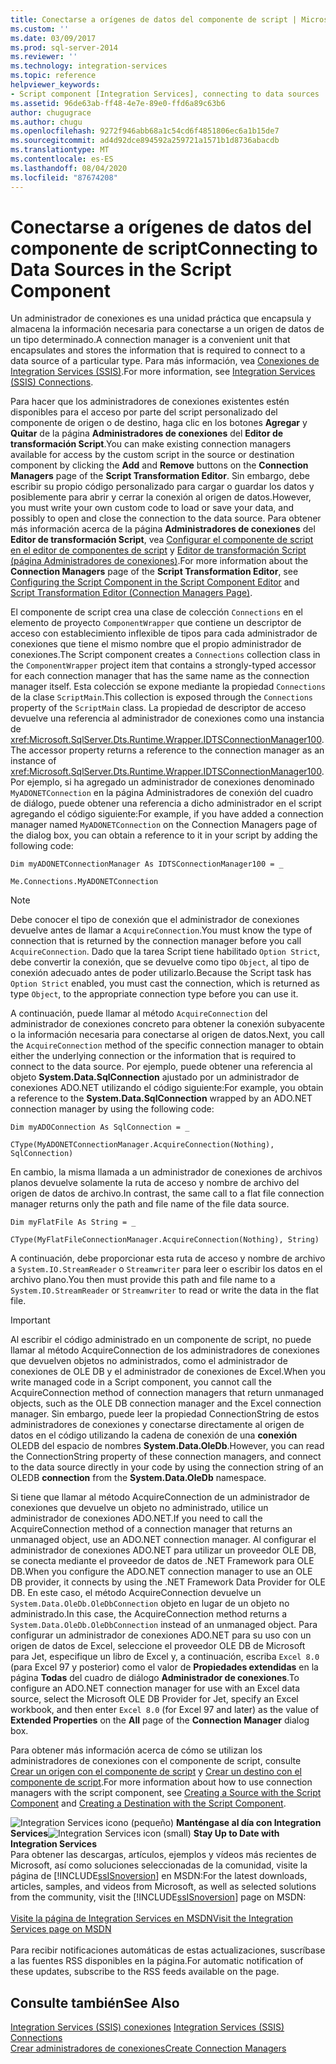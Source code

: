 ```yaml
---
title: Conectarse a orígenes de datos del componente de script | Microsoft Docs
ms.custom: ''
ms.date: 03/09/2017
ms.prod: sql-server-2014
ms.reviewer: ''
ms.technology: integration-services
ms.topic: reference
helpviewer_keywords:
- Script component [Integration Services], connecting to data sources
ms.assetid: 96de63ab-ff48-4e7e-89e0-ffd6a89c63b6
author: chugugrace
ms.author: chugu
ms.openlocfilehash: 9272f946abb68a1c54cd6f4851806ec6a1b15de7
ms.sourcegitcommit: ad4d92dce894592a259721a1571b1d8736abacdb
ms.translationtype: MT
ms.contentlocale: es-ES
ms.lasthandoff: 08/04/2020
ms.locfileid: "87674208"
---
```

# <a name="connecting-to-data-sources-in-the-script-component"></a><span data-ttu-id="69cd6-102">Conectarse a orígenes de datos del componente de script</span><span class="sxs-lookup"><span data-stu-id="69cd6-102">Connecting to Data Sources in the Script Component</span></span>
  <span data-ttu-id="69cd6-103">Un administrador de conexiones es una unidad práctica que encapsula y almacena la información necesaria para conectarse a un origen de datos de un tipo determinado.</span><span class="sxs-lookup"><span data-stu-id="69cd6-103">A connection manager is a convenient unit that encapsulates and stores the information that is required to connect to a data source of a particular type.</span></span> <span data-ttu-id="69cd6-104">Para más información, vea [Conexiones de Integration Services &#40;SSIS&#41;](../../connection-manager/integration-services-ssis-connections.md).</span><span class="sxs-lookup"><span data-stu-id="69cd6-104">For more information, see [Integration Services &#40;SSIS&#41; Connections](../../connection-manager/integration-services-ssis-connections.md).</span></span>  
  
 <span data-ttu-id="69cd6-105">Para hacer que los administradores de conexiones existentes estén disponibles para el acceso por parte del script personalizado del componente de origen o de destino, haga clic en los botones **Agregar** y **Quitar** de la página **Administradores de conexiones** del **Editor de transformación Script**.</span><span class="sxs-lookup"><span data-stu-id="69cd6-105">You can make existing connection managers available for access by the custom script in the source or destination component by clicking the **Add** and **Remove** buttons on the **Connection Managers** page of the **Script Transformation Editor**.</span></span> <span data-ttu-id="69cd6-106">Sin embargo, debe escribir su propio código personalizado para cargar o guardar los datos y posiblemente para abrir y cerrar la conexión al origen de datos.</span><span class="sxs-lookup"><span data-stu-id="69cd6-106">However, you must write your own custom code to load or save your data, and possibly to open and close the connection to the data source.</span></span> <span data-ttu-id="69cd6-107">Para obtener más información acerca de la página **Administradores de conexiones** del **Editor de transformación Script**, vea [Configurar el componente de script en el editor de componentes de script](configuring-the-script-component-in-the-script-component-editor.md) y [Editor de transformación Script &#40;página Administradores de conexiones&#41;](../../script-transformation-editor-connection-managers-page.md).</span><span class="sxs-lookup"><span data-stu-id="69cd6-107">For more information about the **Connection Managers** page of the **Script Transformation Editor**, see [Configuring the Script Component in the Script Component Editor](configuring-the-script-component-in-the-script-component-editor.md) and [Script Transformation Editor &#40;Connection Managers Page&#41;](../../script-transformation-editor-connection-managers-page.md).</span></span>  
  
 <span data-ttu-id="69cd6-108">El componente de script crea una clase de colección `Connections` en el elemento de proyecto `ComponentWrapper` que contiene un descriptor de acceso con establecimiento inflexible de tipos para cada administrador de conexiones que tiene el mismo nombre que el propio administrador de conexiones.</span><span class="sxs-lookup"><span data-stu-id="69cd6-108">The Script component creates a `Connections` collection class in the `ComponentWrapper` project item that contains a strongly-typed accessor for each connection manager that has the same name as the connection manager itself.</span></span> <span data-ttu-id="69cd6-109">Esta colección se expone mediante la propiedad `Connections` de la clase `ScriptMain`.</span><span class="sxs-lookup"><span data-stu-id="69cd6-109">This collection is exposed through the `Connections` property of the `ScriptMain` class.</span></span> <span data-ttu-id="69cd6-110">La propiedad de descriptor de acceso devuelve una referencia al administrador de conexiones como una instancia de <xref:Microsoft.SqlServer.Dts.Runtime.Wrapper.IDTSConnectionManager100>.</span><span class="sxs-lookup"><span data-stu-id="69cd6-110">The accessor property returns a reference to the connection manager as an instance of <xref:Microsoft.SqlServer.Dts.Runtime.Wrapper.IDTSConnectionManager100>.</span></span> <span data-ttu-id="69cd6-111">Por ejemplo, si ha agregado un administrador de conexiones denominado `MyADONETConnection` en la página Administradores de conexión del cuadro de diálogo, puede obtener una referencia a dicho administrador en el script agregando el código siguiente:</span><span class="sxs-lookup"><span data-stu-id="69cd6-111">For example, if you have added a connection manager named `MyADONETConnection` on the Connection Managers page of the dialog box, you can obtain a reference to it in your script by adding the following code:</span></span>  
  
 `Dim myADONETConnectionManager As IDTSConnectionManager100 = _`  
  
 `Me.Connections.MyADONETConnection`  
  
> [!NOTE]  
>  <span data-ttu-id="69cd6-112">Debe conocer el tipo de conexión que el administrador de conexiones devuelve antes de llamar a `AcquireConnection`.</span><span class="sxs-lookup"><span data-stu-id="69cd6-112">You must know the type of connection that is returned by the connection manager before you call `AcquireConnection`.</span></span> <span data-ttu-id="69cd6-113">Dado que la tarea Script tiene habilitado `Option Strict`, debe convertir la conexión, que se devuelve como tipo `Object`, al tipo de conexión adecuado antes de poder utilizarlo.</span><span class="sxs-lookup"><span data-stu-id="69cd6-113">Because the Script task has `Option Strict` enabled, you must cast the connection, which is returned as type `Object`, to the appropriate connection type before you can use it.</span></span>  
  
 <span data-ttu-id="69cd6-114">A continuación, puede llamar al método `AcquireConnection` del administrador de conexiones concreto para obtener la conexión subyacente o la información necesaria para conectarse al origen de datos.</span><span class="sxs-lookup"><span data-stu-id="69cd6-114">Next, you call the `AcquireConnection` method of the specific connection manager to obtain either the underlying connection or the information that is required to connect to the data source.</span></span> <span data-ttu-id="69cd6-115">Por ejemplo, puede obtener una referencia al objeto **System.Data.SqlConnection** ajustado por un administrador de conexiones ADO.NET utilizando el código siguiente:</span><span class="sxs-lookup"><span data-stu-id="69cd6-115">For example, you obtain a reference to the **System.Data.SqlConnection** wrapped by an ADO.NET connection manager by using the following code:</span></span>  
  
 `Dim myADOConnection As SqlConnection = _`  
  
 `CType(MyADONETConnectionManager.AcquireConnection(Nothing), SqlConnection)`  
  
 <span data-ttu-id="69cd6-116">En cambio, la misma llamada a un administrador de conexiones de archivos planos devuelve solamente la ruta de acceso y nombre de archivo del origen de datos de archivo.</span><span class="sxs-lookup"><span data-stu-id="69cd6-116">In contrast, the same call to a flat file connection manager returns only the path and file name of the file data source.</span></span>  
  
 `Dim myFlatFile As String = _`  
  
 `CType(MyFlatFileConnectionManager.AcquireConnection(Nothing), String)`  
  
 <span data-ttu-id="69cd6-117">A continuación, debe proporcionar esta ruta de acceso y nombre de archivo a `System.IO.StreamReader` o `Streamwriter` para leer o escribir los datos en el archivo plano.</span><span class="sxs-lookup"><span data-stu-id="69cd6-117">You then must provide this path and file name to a `System.IO.StreamReader` or `Streamwriter` to read or write the data in the flat file.</span></span>  
  
> [!IMPORTANT]  
>  <span data-ttu-id="69cd6-118">Al escribir el código administrado en un componente de script, no puede llamar al método AcquireConnection de los administradores de conexiones que devuelven objetos no administrados, como el administrador de conexiones de OLE DB y el administrador de conexiones de Excel.</span><span class="sxs-lookup"><span data-stu-id="69cd6-118">When you write managed code in a Script component, you cannot call the AcquireConnection method of connection managers that return unmanaged objects, such as the OLE DB connection manager and the Excel connection manager.</span></span> <span data-ttu-id="69cd6-119">Sin embargo, puede leer la propiedad ConnectionString de estos administradores de conexiones y conectarse directamente al origen de datos en el código utilizando la cadena de conexión de una **conexión** OLEDB del espacio de nombres **System.Data.OleDb**.</span><span class="sxs-lookup"><span data-stu-id="69cd6-119">However, you can read the ConnectionString property of these connection managers, and connect to the data source directly in your code by using the connection string of an OLEDB **connection** from the **System.Data.OleDb** namespace.</span></span>  
>   
>  <span data-ttu-id="69cd6-120">Si tiene que llamar al método AcquireConnection de un administrador de conexiones que devuelve un objeto no administrado, utilice un administrador de conexiones ADO.NET.</span><span class="sxs-lookup"><span data-stu-id="69cd6-120">If you need to call the AcquireConnection method of a connection manager that returns an unmanaged object, use an ADO.NET connection manager.</span></span> <span data-ttu-id="69cd6-121">Al configurar el administrador de conexiones ADO.NET para utilizar un proveedor OLE DB, se conecta mediante el proveedor de datos de .NET Framework para OLE DB.</span><span class="sxs-lookup"><span data-stu-id="69cd6-121">When you configure the ADO.NET connection manager to use an OLE DB provider, it connects by using the .NET Framework Data Provider for OLE DB.</span></span> <span data-ttu-id="69cd6-122">En este caso, el método AcquireConnection devuelve un `System.Data.OleDb.OleDbConnection` objeto en lugar de un objeto no administrado.</span><span class="sxs-lookup"><span data-stu-id="69cd6-122">In this case, the AcquireConnection method returns a `System.Data.OleDb.OleDbConnection` instead of an unmanaged object.</span></span> <span data-ttu-id="69cd6-123">Para configurar un administrador de conexiones ADO.NET para su uso con un origen de datos de Excel, seleccione el proveedor OLE DB de Microsoft para Jet, especifique un libro de Excel y, a continuación, escriba `Excel 8.0` (para Excel 97 y posterior) como el valor de **Propiedades extendidas** en la página **Todas** del cuadro de diálogo **Administrador de conexiones**.</span><span class="sxs-lookup"><span data-stu-id="69cd6-123">To configure an ADO.NET connection manager for use with an Excel data source, select the Microsoft OLE DB Provider for Jet, specify an Excel workbook, and then enter `Excel 8.0` (for Excel 97 and later) as the value of **Extended Properties** on the **All** page of the **Connection Manager** dialog box.</span></span>  
  
 <span data-ttu-id="69cd6-124">Para obtener más información acerca de cómo se utilizan los administradores de conexiones con el componente de script, consulte [Crear un origen con el componente de script](../../extending-packages-scripting-data-flow-script-component-types/creating-a-source-with-the-script-component.md) y [Crear un destino con el componente de script](../../extending-packages-scripting-data-flow-script-component-types/creating-a-destination-with-the-script-component.md).</span><span class="sxs-lookup"><span data-stu-id="69cd6-124">For more information about how to use connection managers with the script component, see [Creating a Source with the Script Component](../../extending-packages-scripting-data-flow-script-component-types/creating-a-source-with-the-script-component.md) and [Creating a Destination with the Script Component](../../extending-packages-scripting-data-flow-script-component-types/creating-a-destination-with-the-script-component.md).</span></span>  
  
<span data-ttu-id="69cd6-125">![Integration Services icono (pequeño)](../../media/dts-16.gif "Icono de Integration Services (pequeño)")  **Manténgase al día con Integration Services**</span><span class="sxs-lookup"><span data-stu-id="69cd6-125">![Integration Services icon (small)](../../media/dts-16.gif "Integration Services icon (small)")  **Stay Up to Date with Integration Services**</span></span><br /> <span data-ttu-id="69cd6-126">Para obtener las descargas, artículos, ejemplos y vídeos más recientes de Microsoft, así como soluciones seleccionadas de la comunidad, visite la página de [!INCLUDE[ssISnoversion](../../../includes/ssisnoversion-md.md)] en MSDN:</span><span class="sxs-lookup"><span data-stu-id="69cd6-126">For the latest downloads, articles, samples, and videos from Microsoft, as well as selected solutions from the community, visit the [!INCLUDE[ssISnoversion](../../../includes/ssisnoversion-md.md)] page on MSDN:</span></span><br /><br /> [<span data-ttu-id="69cd6-127">Visite la página de Integration Services en MSDN</span><span class="sxs-lookup"><span data-stu-id="69cd6-127">Visit the Integration Services page on MSDN</span></span>](https://go.microsoft.com/fwlink/?LinkId=136655)<br /><br /> <span data-ttu-id="69cd6-128">Para recibir notificaciones automáticas de estas actualizaciones, suscríbase a las fuentes RSS disponibles en la página.</span><span class="sxs-lookup"><span data-stu-id="69cd6-128">For automatic notification of these updates, subscribe to the RSS feeds available on the page.</span></span>  
  
## <a name="see-also"></a><span data-ttu-id="69cd6-129">Consulte también</span><span class="sxs-lookup"><span data-stu-id="69cd6-129">See Also</span></span>  
 <span data-ttu-id="69cd6-130">[Integration Services &#40;SSIS&#41; conexiones](../../connection-manager/integration-services-ssis-connections.md) </span><span class="sxs-lookup"><span data-stu-id="69cd6-130">[Integration Services &#40;SSIS&#41; Connections](../../connection-manager/integration-services-ssis-connections.md) </span></span>  
 [<span data-ttu-id="69cd6-131">Crear administradores de conexiones</span><span class="sxs-lookup"><span data-stu-id="69cd6-131">Create Connection Managers</span></span>](../../create-connection-managers.md)  
  
  
